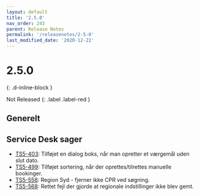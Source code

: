 ```yaml
---
layout: default
title: '2.5.0'
nav_order: 243
parent: Release Notes
permalink: '/releasenotes/2-5-0'
last_modified_date: '2020-12-22'
---
```


# 2.5.0
{: .d-inline-block }

Not Released
{: .label .label-red }

## Generelt


## Service Desk sager
- [TS5-403](https://sd.trifork.com/browse/TS5-403): Tilføjet en dialog boks, når man opretter et værgemål uden slut dato.
- [TS5-499](https://sd.trifork.com/browse/TS5-499): Tilføjet sortering, når der oprettes/tilrettes manuelle bookinger.
- [TS5-558](https://sd.trifork.com/browse/TS5-558): Region Syd - fjerner ikke CPR ved søgning.
- [TS5-568](https://sd.trifork.com/browse/TS5-568): Rettet fejl der gjorde at regionale indstillinger ikke blev gemt.
